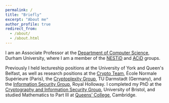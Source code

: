 ```yaml
---
permalink: /
title: "Briefly"
excerpt: "About me"
author_profile: true
redirect_from: 
  - /about/
  - /about.html
---
```


I am an Associate Professor at the [Department of Computer Science](https://www.durham.ac.uk/departments/academic/computer-science/research/groups/), Durham University, where I am a member of the [NESTiD](https://nestid.webspace.durham.ac.uk/) and [ACiD](https://algorithmscomplexity.webspace.durham.ac.uk/) groups.


Previously I held lectureship positions at the University of York and Queen's Belfast, as well as research positions at the [Crypto Team](https://crypto.di.ens.fr/web2py), École Normale Supérieure (Paris), the [Cryptoplexity Group](https://www.cryptoplexity.informatik.tu-darmstadt.de/), TU Darmstadt (Germany), and the [Information Security Group](https://www.royalholloway.ac.uk/research-and-teaching/departments-and-schools/information-security/research/), Royal Holloway. I completed my PhD at the [Cryptography and Information Security Group](http://www.bris.ac.uk/engineering/research/cryptography/), University of Bristol, and studied Mathematics to Part III at [Queens’ College](https://www.queens.cam.ac.uk/), Cambridge.

